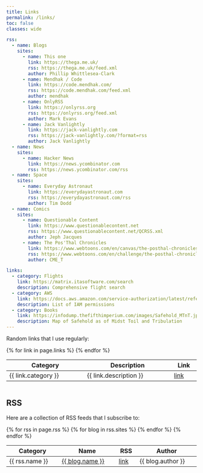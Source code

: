```yaml
---
title: Links
permalink: /links/
toc: false
classes: wide

rss:
  - name: Blogs
    sites:
      - name: This one
        link: https://thega.me.uk/
        rss: https://thega.me.uk/feed.xml
        author: Phillip Whittlesea-Clark
      - name: Mendhak / Code
        link: https://code.mendhak.com/
        rss: https://code.mendhak.com/feed.xml
        author: mendhak
      - name: OnlyRSS
        link: https://onlyrss.org
        rss: https://onlyrss.org/feed.xml
        author: Mark Evans
      - name: Jack Vanlightly
        link: https://jack-vanlightly.com
        rss: https://jack-vanlightly.com/?format=rss
        author: Jack Vanlightly
  - name: News
    sites:
      - name: Hacker News
        link: https://news.ycombinator.com
        rss: https://news.ycombinator.com/rss
  - name: Space
    sites:
      - name: Everyday Astronaut
        link: https://everydayastronaut.com
        rss: https://everydayastronaut.com/rss
        author: Tim Dodd
  - name: Comics
    sites:
      - name: Questionable Content
        link: https://www.questionablecontent.net
        rss: https://www.questionablecontent.net/QCRSS.xml
        author: Jeph Jacques
      - name: The Pos'Thal Chronicles
        link: https://www.webtoons.com/en/canvas/the-posthal-chronicles/list?title_no=936886
        rss: https://www.webtoons.com/en/challenge/the-posthal-chronicles/rss?title_no=936886
        author: CME_T

links:
  - category: Flights
    link: https://matrix.itasoftware.com/search
    description: Comprehensive flight search
  - category: AWS
    link: https://docs.aws.amazon.com/service-authorization/latest/reference/reference_policies_actions-resources-contextkeys.html
    description: List of IAM permissions
  - category: Books
    link: https://infodump.thefifthimperium.com/images/Safehold_MTnT.jpg
    description: Map of Safehold as of Midst Toil and Tribulation
---
```


Random links that I use regularly:

<!-- markdownlint-disable MD033 -->
<table style="display: inline-table">
  <thead>
    <tr>
      <th>Category</th>
      <th>Description</th>
      <th>Link</th>
    </tr>
  </thead>
  <tbody>
{% for link in page.links %}
    <tr>
      <td>{{ link.category }}</td>
      <td>{{ link.description }}</td>
      <!-- markdown-link-check-disable-next-line -->
      <td><a href="{{ link.link }}">link</a></td>
    </tr>
{% endfor %}
  </tbody>
</table>
<!-- markdownlint-enable MD033 -->

## RSS

Here are a collection of RSS feeds that I subscribe to:

<!-- markdownlint-disable MD033 -->
<table style="display: inline-table">
  <thead>
    <tr>
      <th>Category</th>
      <th>Name</th>
      <th>RSS</th>
      <th>Author</th>
    </tr>
  </thead>
  <tbody>
{% for rss in page.rss %}
{% for blog in rss.sites %}
    <tr>
      <td>{{ rss.name }}</td>
      <!-- markdown-link-check-disable-next-line -->
      <td><a href="{{ blog.link }}">{{ blog.name }}</a></td>
      <!-- markdown-link-check-disable-next-line -->
      <td><a href="{{ blog.rss }}">link</a></td>
      <td>{{ blog.author }}</td>
    </tr>
{% endfor %}
{% endfor %}
  </tbody>
</table>
<!-- markdownlint-enable MD033 -->
